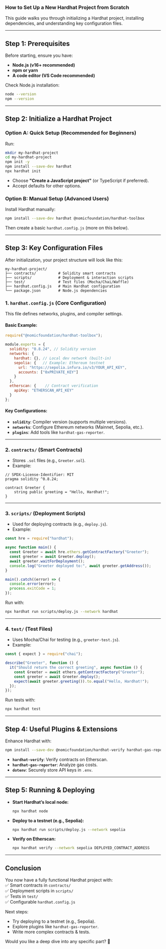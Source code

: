 ### **How to Set Up a New Hardhat Project from Scratch**  

This guide walks you through initializing a Hardhat project, installing dependencies, and understanding key configuration files.  

---

## **Step 1: Prerequisites**  
Before starting, ensure you have:  
- **Node.js (v16+ recommended)**  
- **npm or yarn**  
- **A code editor (VS Code recommended)**  

Check Node.js installation:  
```sh
node --version
npm --version
```

---

## **Step 2: Initialize a Hardhat Project**  

### **Option A: Quick Setup (Recommended for Beginners)**  
Run:  
```sh
mkdir my-hardhat-project
cd my-hardhat-project
npm init -y
npm install --save-dev hardhat
npx hardhat init
```
- Choose **"Create a JavaScript project"** (or TypeScript if preferred).  
- Accept defaults for other options.  

### **Option B: Manual Setup (Advanced Users)**  
Install Hardhat manually:  
```sh
npm install --save-dev hardhat @nomicfoundation/hardhat-toolbox
```
Then create a basic `hardhat.config.js` (more on this below).  

---

## **Step 3: Key Configuration Files**  

After initialization, your project structure will look like this:  
```
my-hardhat-project/
├── contracts/          # Solidity smart contracts
├── scripts/            # Deployment & interaction scripts
├── test/               # Test files (Mocha/Chai/Waffle)
├── hardhat.config.js   # Main Hardhat configuration
└── package.json        # Node.js dependencies
```

### **1. `hardhat.config.js` (Core Configuration)**  
This file defines networks, plugins, and compiler settings.  

#### **Basic Example:**  
```javascript
require("@nomicfoundation/hardhat-toolbox");

module.exports = {
  solidity: "0.8.24", // Solidity version
  networks: {
    hardhat: {}, // Local dev network (built-in)
    sepolia: {   // Example: Ethereum testnet
      url: "https://sepolia.infura.io/v3/YOUR_API_KEY",
      accounts: ["0xPRIVATE_KEY"]
    }
  },
  etherscan: {    // Contract verification
    apiKey: "ETHERSCAN_API_KEY"
  }
};
```

#### **Key Configurations:**  
- **`solidity`**: Compiler version (supports multiple versions).  
- **`networks`**: Configure Ethereum networks (Mainnet, Sepolia, etc.).  
- **`plugins`**: Add tools like `hardhat-gas-reporter`.  

---

### **2. `contracts/` (Smart Contracts)**  
- Stores `.sol` files (e.g., `Greeter.sol`).  
- Example:  
```solidity
// SPDX-License-Identifier: MIT
pragma solidity ^0.8.24;

contract Greeter {
    string public greeting = "Hello, Hardhat!";
}
```

---

### **3. `scripts/` (Deployment Scripts)**  
- Used for deploying contracts (e.g., `deploy.js`).  
- Example:  
```javascript
const hre = require("hardhat");

async function main() {
  const Greeter = await hre.ethers.getContractFactory("Greeter");
  const greeter = await Greeter.deploy();
  await greeter.waitForDeployment();
  console.log("Greeter deployed to:", await greeter.getAddress());
}

main().catch((error) => {
  console.error(error);
  process.exitCode = 1;
});
```

Run with:  
```sh
npx hardhat run scripts/deploy.js --network hardhat
```

---

### **4. `test/` (Test Files)**  
- Uses Mocha/Chai for testing (e.g., `greeter-test.js`).  
- Example:  
```javascript
const { expect } = require("chai");

describe("Greeter", function () {
  it("Should return the correct greeting", async function () {
    const Greeter = await ethers.getContractFactory("Greeter");
    const greeter = await Greeter.deploy();
    expect(await greeter.greeting()).to.equal("Hello, Hardhat!");
  });
});
```
Run tests with:  
```sh
npx hardhat test
```

---

## **Step 4: Useful Plugins & Extensions**  
Enhance Hardhat with:  
```sh
npm install --save-dev @nomicfoundation/hardhat-verify hardhat-gas-reporter dotenv
```
- **`hardhat-verify`**: Verify contracts on Etherscan.  
- **`hardhat-gas-reporter`**: Analyze gas costs.  
- **`dotenv`**: Securely store API keys in `.env`.  

---

## **Step 5: Running & Deploying**  
- **Start Hardhat’s local node:**  
  ```sh
  npx hardhat node
  ```
- **Deploy to a testnet (e.g., Sepolia):**  
  ```sh
  npx hardhat run scripts/deploy.js --network sepolia
  ```
- **Verify on Etherscan:**  
  ```sh
  npx hardhat verify --network sepolia DEPLOYED_CONTRACT_ADDRESS
  ```

---

## **Conclusion**  
You now have a fully functional Hardhat project with:  
✅ Smart contracts in `contracts/`  
✅ Deployment scripts in `scripts/`  
✅ Tests in `test/`  
✅ Configurable `hardhat.config.js`  

Next steps:  
- Try deploying to a testnet (e.g., Sepolia).  
- Explore plugins like `hardhat-gas-reporter`.  
- Write more complex contracts & tests.  

Would you like a deep dive into any specific part? 🚀
